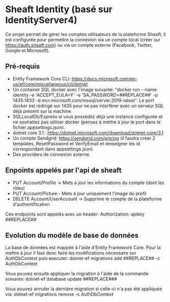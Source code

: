 # Sheaft Identity (basé sur IdentityServer4)

Ce projet permet de gérer les comptes utilisateurs de la plateforme Sheaft, il est configurée pour permettre la connexion via un compte local (créer sur https://auth.sheaft.com) ou via un compte externe (Facebook, Twitter, Google et Microsoft).

## Pré-requis

- Entity Framework Core CLI: https://docs.microsoft.com/en-us/ef/core/miscellaneous/cli/dotnet 
- Un container SQL docker avec l'image suivante: "docker run --name identity -e 'ACCEPT_EULA=Y' -e 'SA_PASSWORD=##REPLACE##' -p 1435:1433 -d mcr.microsoft.com/mssql/server:2019-latest". Le port docker est redirigé sur 1435 pour ne pas interférer avec un serveur SQL déjà présent sur la machine.
- SQLLocalDb/Express si vous possédez déjà une instance configurée et ne souhaitez pas utiliser docker (pensez à mettre à jour le port dans le fichier appsettings.json).
- dotnet core 3.1 : https://dotnet.microsoft.com/download/dotnet-core/3.1
- Un compte Sendgrid: https://sendgrid.com/pricing (il faudra créer 2 templates, ResetPassword et VerifyEmail et renseigner les id correspondant dans appsettings.json).
- Des providers de connexion externe.

## Enpoints appelés par l'api de sheaft

- PUT Account/Profile -> Mets à jour les informations du compte (dont les rôles)
- PUT Account/Picture - Mets à jour uniquement l'image du profil
- DELETE Account/UserAccount -> Supprime le compte de la plateforme d'authentification

Ces endpoints sont appelés avec un header: Authorization: apikey ##REPLACE##

## Evolution du modèle de base de données

La base de données est mappée à l'aide d'Entity Framework Core. Pour la mettre à jour il faut donc faire les modifications nécessaire sur AuthDbContext puis executer:  dotnet-ef migrations add ##REPLACE## -c AuthDbContext

Vous pouvez ensuite appliquer la migration à l'aide de la commande suivante: dotnet-ef database update ##REPLACE###

Vous pouvez annuler la dernière migration si celle-ci n'a pas été appliquée via:  dotnet-ef migrations remove -c AuthDbContext
